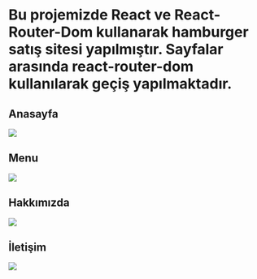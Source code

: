 # Bu projemizde React ve React-Router-Dom kullanarak hamburger satış sitesi yapılmıştır. Sayfalar arasında react-router-dom kullanılarak geçiş yapılmaktadır.

## Anasayfa 

<img src="../ekran/ekran1.png">

## Menu 

<img src="../ekran/ekran2.png">

## Hakkımızda

<img src="../ekran/ekran3.png">

## İletişim

<img src="../ekran/ekran3.png">